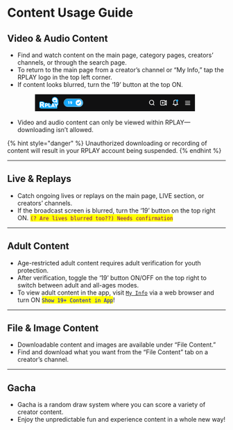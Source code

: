 # Content Usage Guide

## Video & Audio Content

* Find and watch content on the main page, category pages, creators’ channels, or through the search page.
* To return to the main page from a creator’s channel or “My Info,” tap the RPLAY logo in the top left corner.
* If content looks blurred, turn the ‘19’ button at the top ON.  
  <figure><img src="../../.gitbook/assets/image (11).png" alt="" width="369"><figcaption></figcaption></figure>
* Video and audio content can only be viewed within RPLAY—downloading isn’t allowed.

{% hint style="danger" %}
Unauthorized downloading or recording of content will result in your RPLAY account being suspended.
{% endhint %}

***

## Live & Replays

* Catch ongoing lives or replays on the main page, LIVE section, or creators’ channels.
* If the broadcast screen is blurred, turn the ‘19’ button on the top right ON. <mark style="color:purple;">`(? Are lives blurred too??) Needs confirmation`</mark>

***

## Adult Content

* Age-restricted adult content requires adult verification for youth protection.
* After verification, toggle the ‘19’ button ON/OFF on the top right to switch between adult and all-ages modes.
* To view adult content in the app, visit [`My Info`](https://rplay.live/myinfo/) via a web browser and turn ON <mark style="color:blue;">`Show 19+ Content in App`</mark>!

***

## File & Image Content

* Downloadable content and images are available under “File Content.”
* Find and download what you want from the “File Content” tab on a creator’s channel.

***

## Gacha

* Gacha is a random draw system where you can score a variety of creator content.
* Enjoy the unpredictable fun and experience content in a whole new way!

